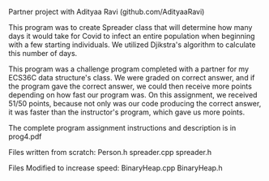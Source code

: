 Partner project with Adityaa Ravi (github.com/AdityaaRavi)

This program was to create Spreader class that will determine how many days it would take for Covid to infect an entire
population when beginning with a few starting individuals. We utilized Djikstra's algorithm to calculate this number of days.

This program was a challenge program completed with a partner for my ECS36C data structure's class. 
We were graded on correct answer, and if the program gave the correct answer,
we could then receive more points depending on how fast our program was. On this assignment,
we received 51/50 points, because not only was our code producing the correct answer, it was 
faster than the instructor's program, which gave us more points.



The complete program assignment instructions and description is in prog4.pdf

Files written from scratch:
    Person.h
    spreader.cpp
    spreader.h

Files Modified to increase speed:
    BinaryHeap.cpp
    BinaryHeap.h